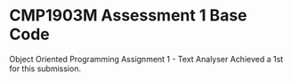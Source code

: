 # CMP1903M Assessment 1 Base Code
Object Oriented Programming Assignment 1 - Text Analyser
Achieved a 1st for this submission.
